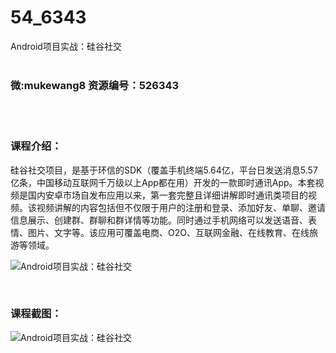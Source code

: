 # 54_6343
Android项目实战：硅谷社交
<br/></br>
<h3>微:mukewang8 资源编号：526343</h3>
<br/></br>
<h3>课程介绍：</h3>
<p>硅谷社交项目，是基于环信的SDK（覆盖手机终端5.64亿，平台日发送消息5.57亿条，中国移动互联网千万级以上App都在用）开发的一款即时通讯App。本套视频是国内安卓市场自发布应用以来，第一套完整且详细讲解即时通讯类项目的视频。该视频讲解的内容包括但不仅限于用户的注册和登录、添加好友、单聊、邀请信息展示、创建群、群聊和群详情等功能。同时通过手机网络可以发送语音、表情、图片、文字等。该应用可覆盖电商、O2O、互联网金融、在线教育、在线旅游等领域。</p>
<p><img src="https://www.ko996.com/wp-content/uploads/img/2019/08/1-49-300x199.png" alt="Android项目实战：硅谷社交"></p>
<p>&nbsp;</p>
<h3>课程截图：</h3>
<p><img src="https://www.ko996.com/wp-content/uploads/img/2019/08/2-46.png" alt="Android项目实战：硅谷社交"></p>
<p>&nbsp;</p>
